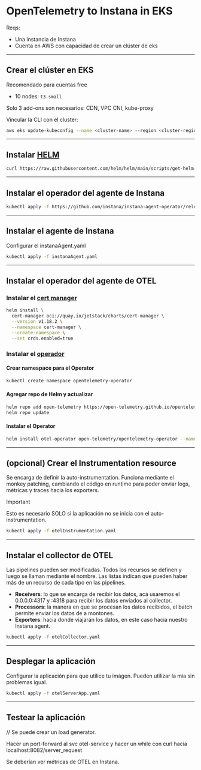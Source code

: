 # OpenTelemetry to Instana in EKS

Reqs:
- Una instancia de Instana
- Cuenta en AWS con capacidad de crear un clúster de eks

--------------------
## Crear el clúster en EKS

Recomendado para cuentas free
- 10 nodes: `t3.small`

Solo 3 add-ons son necesarios: CDN, VPC CNI, kube-proxy


Vincular la CLI con el cluster:
```bash
aws eks update-kubeconfig --name <cluster-name> --region <cluster-region>
```

--------------------
## Instalar [HELM](https://helm.sh/docs/intro/install/)

```bash
curl https://raw.githubusercontent.com/helm/helm/main/scripts/get-helm-3 | bash
```

--------------------
## Instalar el operador del agente de Instana

```bash
kubectl apply -f https://github.com/instana/instana-agent-operator/releases/latest/download/instana-agent-operator.yaml
```


--------------------
## Instalar el agente de Instana

Configurar el instanaAgent.yaml

```bash
kubectl apply -f instanaAgent.yaml
```

--------------------
## Instalar el operador del agente de OTEL

### Instalar el [cert manager](https://cert-manager.io/docs/installation/)

```bash
helm install \
  cert-manager oci://quay.io/jetstack/charts/cert-manager \
  --version v1.18.2 \
  --namespace cert-manager \
  --create-namespace \
  --set crds.enabled=true
```

### Instalar el [operador](https://opentelemetry.io/docs/platforms/kubernetes/operator/)

#### Crear namespace para el Operator

```bash
kubectl create namespace opentelemetry-operator
```

#### Agregar repo de Helm y actualizar

```bash
helm repo add open-telemetry https://open-telemetry.github.io/opentelemetry-helm-charts
helm repo update
```

#### Instalar el Operator

```bash
helm install otel-operator open-telemetry/opentelemetry-operator --namespace opentelemetry-operator
```

--------------------
## (opcional) Crear el Instrumentation resource

Se encarga de definir la auto-instrumentation.
Funciona mediante el monkey patching, cambiando el código en runtime para poder enviar logs, métricas y traces hacia los exporters.

> [!IMPORTANT]
> Esto es necesario SOLO si la aplicación no se inicia con el auto-instrumentation.

```bash
kubectl apply -f otelInstrumentation.yaml
```


--------------------
## Instalar el collector de OTEL

Las pipelines pueden ser modificadas. Todos los recursos se definen y luego se llaman mediante el nombre. Las listas indican que pueden haber más de un recurso de cada tipo en las pipelines.
- **Receivers**: lo que se encarga de recibir los datos, acá usaremos el 0.0.0.0:4317 y :4318 para recibir los datos enviados al collector.
- **Processors**: la manera en que se procesan los datos recibidos, el batch permite enviar los datos de a montones.
- **Exporters**: hacia donde viajarán los datos, en este caso hacia nuestro Instana agent.

```bash
kubectl apply -f otelCollector.yaml
```


--------------------
## Desplegar la aplicación

Configurar la aplicación para que utilice tu imágen. Pueden utilizar la mia sin problemas igual.

```bash
kubectl apply -f otelServerApp.yaml
```

--------------------
## Testear la aplicación

// Se puede crear un load generator.

Hacer un port-forward al svc otel-service y hacer un while con curl hacia localhost:8082/server_request

Se deberían ver métricas de OTEL en Instana.


